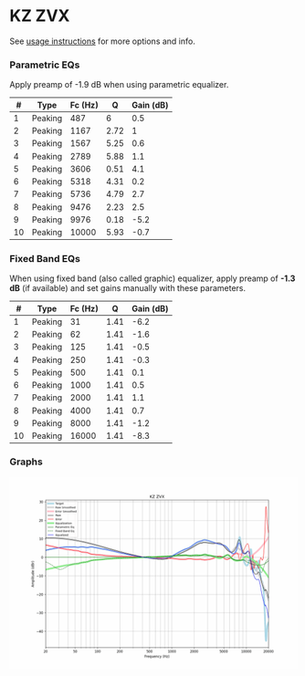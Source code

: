 # KZ ZVX
See [usage instructions](https://github.com/jaakkopasanen/AutoEq#usage) for more options and info.

### Parametric EQs
Apply preamp of -1.9 dB when using parametric equalizer.

|   # | Type    |   Fc (Hz) |    Q |   Gain (dB) |
|-----|---------|-----------|------|-------------|
|   1 | Peaking |       487 | 6    |         0.5 |
|   2 | Peaking |      1167 | 2.72 |         1   |
|   3 | Peaking |      1567 | 5.25 |         0.6 |
|   4 | Peaking |      2789 | 5.88 |         1.1 |
|   5 | Peaking |      3606 | 0.51 |         4.1 |
|   6 | Peaking |      5318 | 4.31 |         0.2 |
|   7 | Peaking |      5736 | 4.79 |         2.7 |
|   8 | Peaking |      9476 | 2.23 |         2.5 |
|   9 | Peaking |      9976 | 0.18 |        -5.2 |
|  10 | Peaking |     10000 | 5.93 |        -0.7 |

### Fixed Band EQs
When using fixed band (also called graphic) equalizer, apply preamp of **-1.3 dB** (if available) and set gains manually with these parameters.

|   # | Type    |   Fc (Hz) |    Q |   Gain (dB) |
|-----|---------|-----------|------|-------------|
|   1 | Peaking |        31 | 1.41 |        -6.2 |
|   2 | Peaking |        62 | 1.41 |        -1.6 |
|   3 | Peaking |       125 | 1.41 |        -0.5 |
|   4 | Peaking |       250 | 1.41 |        -0.3 |
|   5 | Peaking |       500 | 1.41 |         0.1 |
|   6 | Peaking |      1000 | 1.41 |         0.5 |
|   7 | Peaking |      2000 | 1.41 |         1.1 |
|   8 | Peaking |      4000 | 1.41 |         0.7 |
|   9 | Peaking |      8000 | 1.41 |        -1.2 |
|  10 | Peaking |     16000 | 1.41 |        -8.3 |

### Graphs
![](./KZ%20ZVX.png)
